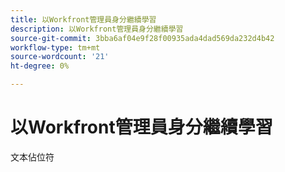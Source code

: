 ```yaml
---
title: 以Workfront管理員身分繼續學習
description: 以Workfront管理員身分繼續學習
source-git-commit: 3bba6af04e9f28f00935ada4dad569da232d4b42
workflow-type: tm+mt
source-wordcount: '21'
ht-degree: 0%

---
```


# 以Workfront管理員身分繼續學習

文本佔位符